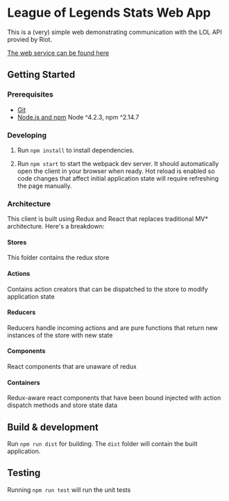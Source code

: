# League of Legends Stats Web App

This is a (very) simple web demonstrating communication with the LOL API provied by Riot.


[The web service can be found here](https://github.com/ex1machina/league-service)

## Getting Started

### Prerequisites

- [Git](https://git-scm.com/)
- [Node.js and npm](nodejs.org) Node ^4.2.3, npm ^2.14.7

### Developing

1. Run `npm install` to install dependencies.

3. Run `npm start` to start the webpack dev server. It should automatically open the client in your browser when ready. Hot reload is enabled so code changes that affect initial application state will require refreshing the page manually.

### Architecture
This client is built using Redux and React that replaces traditional MV* architecture. Here's a breakdown:

#### Stores
This folder contains the redux store

#### Actions
Contains action creators that can be dispatched to the store to modify application state

#### Reducers
Reducers handle incoming actions and are pure functions that return new instances of the store with new state

#### Components
React components that are unaware of redux

#### Containers
Redux-aware react components that have been bound injected with action dispatch methods and store state data

## Build & development

Run `npm run dist` for building. The `dist` folder will contain the built application.

## Testing

Running `npm run test` will run the unit tests
